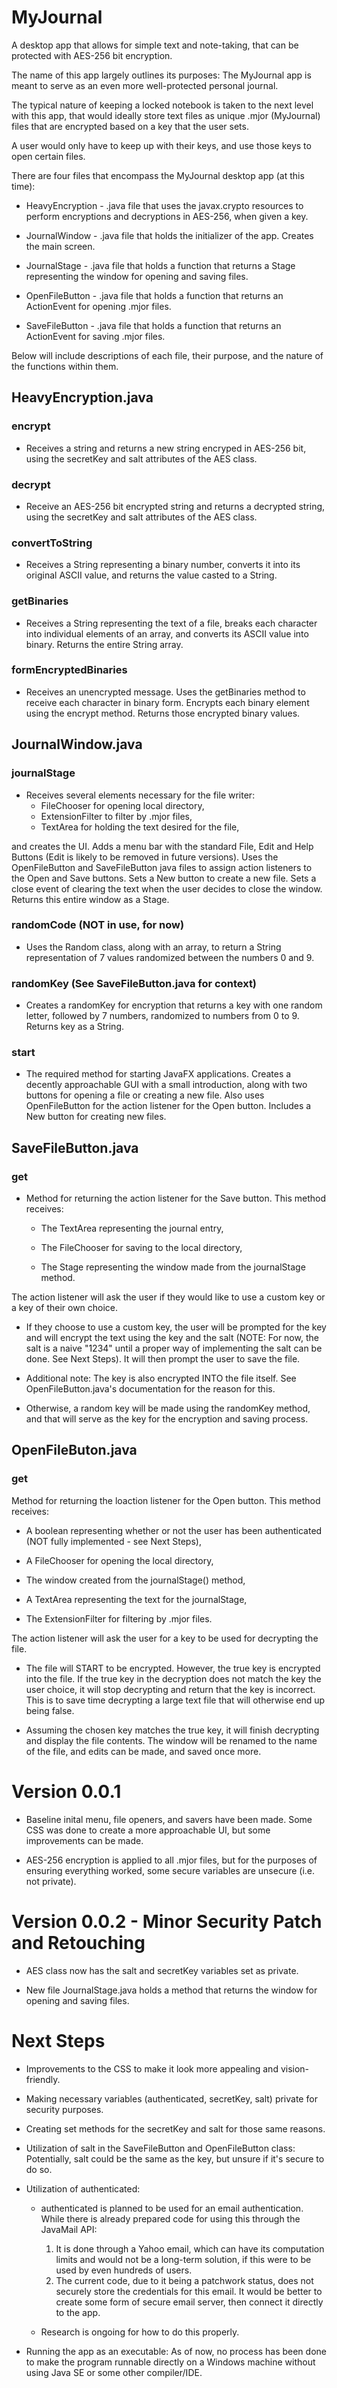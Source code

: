 # MyJournal
A desktop app that allows for simple text and note-taking, that can be protected with AES-256 bit encryption.

The name of this app largely outlines its purposes: The MyJournal app is meant to serve as an even more well-protected personal journal.

The typical nature of keeping a locked notebook is taken to the next level with this app, that would ideally store text files as unique .mjor (MyJournal) files that are encrypted based on a key that the user sets.

A user would only have to keep up with their keys, and use those keys to open certain files.

There are four files that encompass the MyJournal desktop app (at this time):

* HeavyEncryption - .java file that uses the javax.crypto resources to perform encryptions and decryptions in AES-256, when given a key.

* JournalWindow - .java file that holds the initializer of the app. Creates the main screen.

* JournalStage - .java file that holds a function that returns a Stage representing the window for opening and saving files.

* OpenFileButton - .java file that holds a function that returns an ActionEvent for opening .mjor files.

* SaveFileButton - .java file that holds a function that returns an ActionEvent for saving .mjor files.

Below will include descriptions of each file, their purpose, and the nature of the functions within them.

## HeavyEncryption.java

### encrypt

 * Receives a string and returns a new string encryped in AES-256 bit, using the secretKey and salt attributes of the AES class.
 
### decrypt

 * Receive an AES-256 bit encrypted string and returns a decrypted string, using the secretKey and salt attributes of the AES class.
 
### convertToString

 * Receives a String representing a binary number, converts it into its original ASCII value, and returns the value casted to a String.
 
### getBinaries

 * Receives a String representing the text of a file, breaks each character into individual elements of an array, and converts its ASCII value into binary. Returns the entire String array.
 
### formEncryptedBinaries

 * Receives an unencrypted message. Uses the getBinaries method to receive each character in binary form. Encrypts each binary element using the encrypt method. Returns those encrypted binary values.

## JournalWindow.java

### journalStage

 * Receives several elements necessary for the file writer: 
   * FileChooser for opening local directory, 
   * ExtensionFilter to filter by .mjor files, 
   * TextArea for holding the text desired for the file, 

and creates the UI. Adds a menu bar with the standard File, Edit and Help Buttons (Edit is likely to be removed in future versions). Uses the OpenFileButton and SaveFileButton java files to assign action listeners to the Open and Save buttons. Sets a New button to create a new file. Sets a close event of clearing the text when the user decides to close the window. Returns this entire window as a Stage.
 
### randomCode (NOT in use, for now)

 * Uses the Random class, along with an array, to return a String representation of 7 values randomized between the numbers 0 and 9.
 
### randomKey (See SaveFileButton.java for context)

 * Creates a randomKey for encryption that returns a key with one random letter, followed by 7 numbers, randomized to numbers from 0 to 9. Returns key as a String.
 
### start

 * The required method for starting JavaFX applications. Creates a decently approachable GUI with a small introduction, along with two buttons for opening a file or creating a new file. Also uses OpenFileButton for the action listener for the Open button. Includes a New button for creating new files.
 
## SaveFileButton.java

### get

 * Method for returning the action listener for the Save button. This method receives:
 
   * The TextArea representing the journal entry,
   
   * The FileChooser for saving to the local directory,
   
   * The Stage representing the window made from the journalStage method.
   
  The action listener will ask the user if they would like to use a custom key or a key of their own choice.
  
   * If they choose to use a custom key, the user will be prompted for the key and will encrypt the text using the key and the salt (NOTE: For now, the salt is a naive "1234" until a proper way of implementing the salt can be done. See Next Steps). It will then prompt the user to save the file.
   
   * Additional note: The key is also encrypted INTO the file itself. See OpenFileButton.java's documentation for the reason for this.
   
   * Otherwise, a random key will be made using the randomKey method, and that will serve as the key for the encryption and saving process.
   
## OpenFileButon.java

### get

  Method for returning the loaction listener for the Open button. This method receives:
 
  * A boolean representing whether or not the user has been authenticated (NOT fully implemented - see Next Steps),
  
  * A FileChooser for opening the local directory,
  
  * The window created from the journalStage() method,
  
  * A TextArea representing the text for the journalStage,
  
  * The ExtensionFilter for filtering by .mjor files.
  
 The action listener will ask the user for a key to be used for decrypting the file.
 
  * The file will START to be encrypted. However, the true key is encrypted into the file. If the true key in the decryption does not match the key the user choice, it will stop decrypting and return that the key is incorrect. This is to save time decrypting a large text file that will otherwise end up being false.
  
  * Assuming the chosen key matches the true key, it will finish decrypting and display the file contents. The window will be renamed to the name of the file, and edits can be made, and saved once more.

# Version 0.0.1
 
 * Baseline inital menu, file openers, and savers have been made. Some CSS was done to create a more approachable UI, but some improvements can be made.
 
 * AES-256 encryption is applied to all .mjor files, but for the purposes of ensuring everything worked, some secure variables are unsecure (i.e. not private).
 
# Version 0.0.2 - Minor Security Patch and Retouching

 * AES class now has the salt and secretKey variables set as private.
 
 * New file JournalStage.java holds a method that returns the window for opening and saving files.
 
 
# Next Steps

 * Improvements to the CSS to make it look more appealing and vision-friendly.
 
 * Making necessary variables (authenticated, secretKey, salt) private for security purposes.
 
 * Creating set methods for the secretKey and salt for those same reasons.

 * Utilization of salt in the SaveFileButton and OpenFileButton class: Potentially, salt could be the same as the key, but unsure if it's secure to do so.
 
 * Utilization of authenticated:
 
    * authenticated is planned to be used for an email authentication. While there is already prepared code for using this through the JavaMail API:
    
      1. It is done through a Yahoo email, which can have its computation limits and would not be a long-term solution, if this were to be used by even hundreds of users.
      2. The current code, due to it being a patchwork status, does not securely store the credentials for this email. It would be better to create some form of secure email server, then connect it directly to the app. 
    * Research is ongoing for how to do this properly.
     
  * Running the app as an executable: As of now, no process has been done to make the program runnable directly on a Windows machine without using Java SE or some other compiler/IDE.
